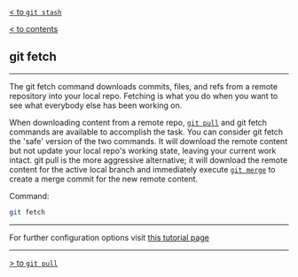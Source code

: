 [< to `git stash`](/Contents/2_Branching_Merging/2.4_stash.md)

[< to contents](/readme.md)

## **git fetch**

---

The git fetch command downloads commits, files, and refs from a remote repository into your local repo. Fetching is what you do when you want to see what everybody else has been working on.

When downloading content from a remote repo, [`git pull`][3.1.1] and git fetch commands are available to accomplish the task. You can consider git fetch the 'safe' version of the two commands. It will download the remote content but not update your local repo's working state, leaving your current work intact. git pull is the more aggressive alternative; it will download the remote content for the active local branch and immediately execute [`git merge`][3.1.2] to create a merge commit for the new remote content.

Command:

```bash =
git fetch 
```
---

For further configuration options visit [this tutorial page][3.1.3]

[3.1.1]: ./3.2_pull/md
[3.1.2]: ./2.3_merge/md
[3.1.3]: https://www.atlassian.com/git/tutorials/syncing/git-fetch "Atlassian tutorial"

---

[> to `git pull`](./3.2_pull.md)